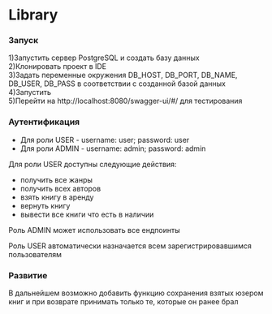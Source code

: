 # Library

### Запуск
1)Запустить сервер PostgreSQL и создать базу данных<br>
2)Клонировать проект в IDE<br>
3)Задать переменные окружения DB_HOST, DB_PORT, DB_NAME, DB_USER, DB_PASS в соответствии с созданной базой данных<br>
4)Запустить<br>
5)Перейти на http://localhost:8080/swagger-ui/#/ для тестирования


### Аутентификация

- Для роли USER - username: user; password: user
- Для роли ADMIN - username: admin; password: admin

Для роли USER доступны следующие действия: 
- получить все жанры
- получить всех авторов
- взять книгу в аренду
- вернуть книгу
- вывести все книги что есть в наличии

Роль ADMIN может использовать все ендпоинты

Роль USER автоматически назначается всем зарегистрировавшимся пользователям

### Развитие

В дальнейшем возможно добавить функцию сохранения взятых юзером книг и при возврате принимать только те, которые он ранее брал
